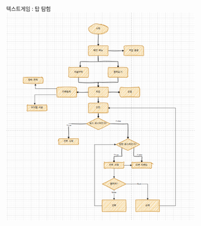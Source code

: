 텍스트게임 : 탑 탐험
![텍스트게임 와이어프레임](https://github.com/rodonggyun/TextRPG/blob/main/%ED%85%8D%EC%8A%A4%ED%8A%B8%EA%B2%8C%EC%9E%84_%EC%99%80%EC%9D%B4%EC%96%B4%ED%94%84%EB%A0%88%EC%9E%84.png?raw=true)
